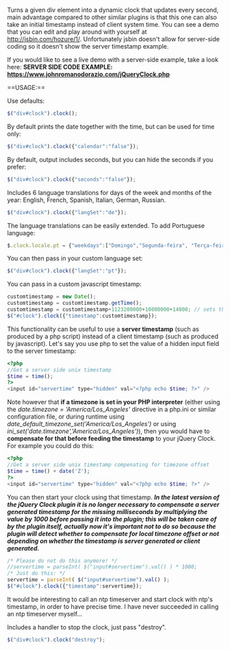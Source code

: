 Turns a given div element into a dynamic clock that updates every second, main advantage compared to other similar plugins is that this one can also take an initial timestamp instead of client system time.
You can see a demo that you can edit and play around with yourself at http://jsbin.com/hozure/1/.
Unfortunately jsbin doesn't allow for server-side coding so it doesn't show the server timestamp example.

If you would like to see a live demo with a server-side example, take a look here: 
**SERVER SIDE CODE EXAMPLE: https://www.johnromanodorazio.com/jQueryClock.php**

==USAGE:==

Use defaults:
```JavaScript
$("div#clock").clock();
```

By default prints the date together with the time, but can be used for time only:
```JavaScript
$("div#clock").clock({"calendar":"false"});
```

By default, output includes seconds, but you can hide the seconds if you prefer:
```JavaScript
$("div#clock").clock({"seconds":"false"});
```

Includes 6 language translations for days of the week and months of the year: English, French, Spanish, Italian, German, Russian. 
```JavaScript
$("div#clock").clock({"langSet":"de"});
```

The language translations can be easily extended. To add Portuguese language:
```JavaScript
$.clock.locale.pt = {"weekdays":["Domingo","Segunda-feira", "Terça-feira","Quarta-feira","Quinta-feira","Sexta-feira", "Sábado"],"months":["Janeiro","Fevereiro","Março","Abril", "Maio","Junho","Julho","Agosto","Setembro","October","Novembro", "Dezembro"] };
```
You can then pass in your custom language set:
```JavaScript
$("div#clock").clock({"langSet":"pt"});
```


You can pass in a custom javascript timestamp:
```JavaScript
customtimestamp = new Date();
customtimestamp = customtimestamp.getTime();
customtimestamp = customtimestamp+1123200000+10800000+14000; // sets the time 13 days, 3 hours and 14 seconds ahead
$("#clock").clock({"timestamp":customtimestamp});
```

This functionality can be useful to use a **server timestamp** (such as produced by a php script) instead of a client timestamp (such as produced by javascript).
Let's say you use php to set the value of a hidden input field to the server timestamp:
```PHP
<?php
//Get a server side unix timestamp
$time = time();
?>
<input id="servertime" type="hidden" val="<?php echo $time; ?>" />
```
Note however that **if a timezone is set in your PHP interpreter** (either using the *date.timezone = 'America/Los_Angeles'* directive in a php.ini or similar configuration file, or during runtime using *date_default_timezone_set('America/Los_Angeles')* or using *ini_set('date.timezone','America/Los_Angeles')*), then you would have to **compensate for that before feeding the timestamp** to your jQuery Clock. For example you could do this:
```PHP
<?php
//Get a server side unix timestamp compenating for timezone offset
$time = time() + date('Z');
?>
<input id="servertime" type="hidden" val="<?php echo $time; ?>" />
```
You can then start your clock using that timestamp. 
***In the latest version of the jQuery Clock plugin it is no longer necessary to compensate a server generated timestamp for the missing milliseconds by multiplying the value by 1000 before passing it into the plugin; this will be taken care of by the plugin itself, actually now it's important not to do so because the plugin will detect whether to compensate for local timezone offset or not depending on whether the timestamp is server generated or client generated.***
```JavaScript
/* Please do not do this anymore! */
//servertime = parseInt( $("input#servertime").val() ) * 1000;
/* Just do this: */
servertime = parseInt( $("input#servertime").val() );
$("#clock").clock({"timestamp":servertime});
```
It would be interesting to call an ntp timeserver and start clock with ntp's timestamp, in order to have precise time. I have never succeeded in calling an ntp timeserver myself...

Includes a handler to stop the clock, just pass "destroy".
```JavaScript
$("div#clock").clock("destroy");
```
